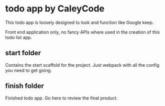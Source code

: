 # todo app by CaleyCode

This todo app is loosely designed to look and function like Google keep.

Front end application only, no fancy APIs where used in the creation of this todo list app.

## start folder
Contains the start scaffold for the project. Just webpack with all the config you need to get going.

## finish folder
Finished todo app. Go here to review the final product.